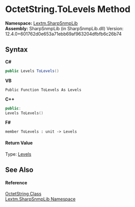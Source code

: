 # OctetString.ToLevels Method 
 

**Namespace:**&nbsp;<a href="N_Lextm_SharpSnmpLib">Lextm.SharpSnmpLib</a><br />**Assembly:**&nbsp;SharpSnmpLib (in SharpSnmpLib.dll) Version: 12.4.0+601762d0e653a71ebb69af963204dfbfb6c26b74

## Syntax

**C#**<br />
``` C#
public Levels ToLevels()
```

**VB**<br />
``` VB
Public Function ToLevels As Levels
```

**C++**<br />
``` C++
public:
Levels ToLevels()
```

**F#**<br />
``` F#
member ToLevels : unit -> Levels 

```


#### Return Value
Type: <a href="T_Lextm_SharpSnmpLib_Levels">Levels</a>

## See Also


#### Reference
<a href="T_Lextm_SharpSnmpLib_OctetString">OctetString Class</a><br /><a href="N_Lextm_SharpSnmpLib">Lextm.SharpSnmpLib Namespace</a><br />